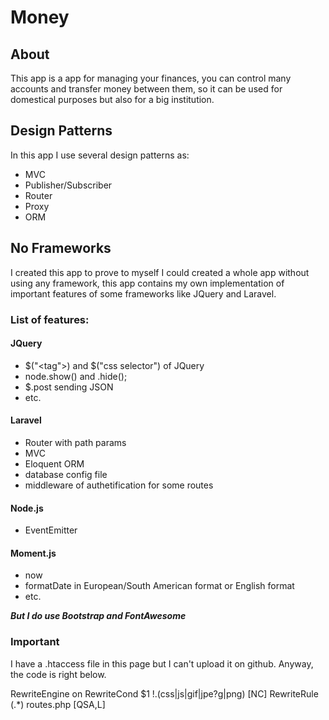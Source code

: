 # Money

## About
This app is a app for managing your finances, you can control many accounts and transfer money between them, so it can be used for domestical purposes but also for a big institution.

## Design Patterns
In this app I use several design patterns as:

* MVC
* Publisher/Subscriber
* Router
* Proxy
* ORM

## No Frameworks
I created this app to prove to myself I could created a whole app without using any framework, this app contains my own implementation of important features of some frameworks like JQuery and Laravel.

### List of features:

#### JQuery
* $("<tag">) and $("css selector") of JQuery
* node.show() and .hide();
* $.post sending JSON
* etc.

#### Laravel
* Router with path params
* MVC 
* Eloquent ORM
* database config file
* middleware of authetification for some routes

#### Node.js
* EventEmitter 

#### Moment.js
* now
* formatDate in European/South American format or English format
* etc.

***But I do use Bootstrap and FontAwesome***

### Important
I have a .htaccess file in this page but I can't upload it on github. Anyway, the code is right below.

RewriteEngine on
RewriteCond $1 !\.(css|js|gif|jpe?g|png) [NC]
RewriteRule (.*) routes.php [QSA,L]
